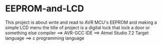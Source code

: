# EEPROM-and-LCD

This project is about write and read to AVR MCU's EEPROM and making a simple LCD menu
the title of project is a digital lock that lock a door or something else
compiler              ==> AVR-GCC
IDE                   ==> Atmel Studio 7.2
Target language       ==> c programming language
